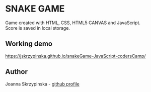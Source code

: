 # SNAKE GAME

Game created with HTML, CSS, HTML5 CANVAS and JavaScript. <br />
Score is saved in local storage.

## Working demo

https://jskrzypinska.github.io/snakeGame-JavaScript-codersCamp/

## Author

Joanna Skrzypinska - [github profile](https://github.com/jskrzypinska)
